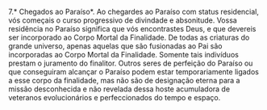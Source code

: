 ﻿7.* Chegados ao Paraíso*. Ao chegardes ao Paraíso com status residencial, vós começais o curso progressivo de divindade e absonitude. Vossa residência no Paraíso significa que vós encontrastes Deus, e que devereis ser incorporado ao Corpo Mortal da Finalidade. De todas as criaturas do grande universo, apenas aquelas que são fusionadas ao Pai são incorporadas ao Corpo Mortal da Finalidade. Somente tais indivíduos prestam o juramento do finalitor. Outros seres de perfeição do Paraíso ou que conseguiram alcançar o Paraíso podem estar temporariamente ligados a esse corpo da finalidade, mas não são de designação eterna para a missão desconhecida e não revelada dessa hoste acumuladora de veteranos evolucionários e perfeccionados do tempo e espaço.